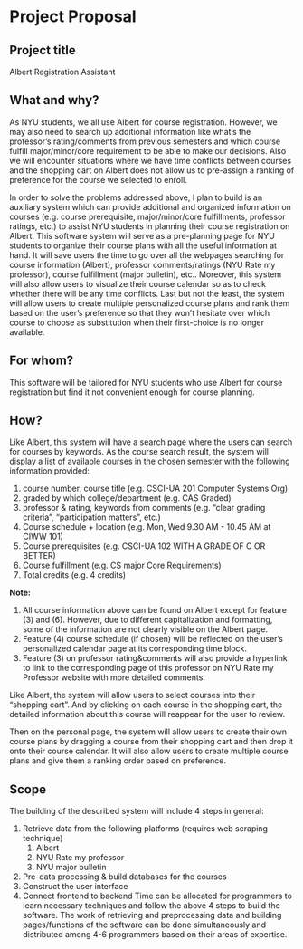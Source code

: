 # Project Proposal

## Project title

Albert Registration Assistant

## What and why?

As NYU students, we all use Albert for course registration. However, we may also need to search up additional information like what’s the professor’s rating/comments from previous semesters and which course fulfill major/minor/core requirement to be able to make our decisions. Also we will encounter situations where we have time conflicts between courses and the shopping cart on Albert does not allow us to pre-assign a ranking of preference for the course we selected to enroll.

In order to solve the problems addressed above, I plan to build is an auxiliary system which can provide additional and organized information on courses (e.g. course prerequisite, major/minor/core fulfillments, professor ratings, etc.) to assist NYU students in planning their course registration on Albert. This software system will serve as a pre-planning page for NYU students to organize their course plans with all the useful information at hand. It will save users the time to go over all the webpages searching for course information (Albert), professor comments/ratings (NYU Rate my professor), course fulfillment (major bulletin), etc.. Moreover, this system will also allow users to visualize their course calendar so as to check whether there will be any time conflicts. Last but not the least, the system will allow users to create multiple personalized course plans and rank them based on the user’s preference so that they won’t hesitate over which course to choose as substitution when their first-choice is no longer available.

## For whom?

This software will be tailored for NYU students who use Albert for course registration but find it not convenient enough for course planning.

## How?

Like Albert, this system will have a search page where the users can search for courses by keywords. As the course search result, the system will display a list of available courses in the chosen semester with the following information provided:
1. course number, course title (e.g. CSCI-UA 201 Computer Systems Org)
2. graded by which college/department (e.g. CAS Graded)
3. professor & rating, keywords from comments (e.g. “clear grading criteria”, “participation matters”, etc.)
4. Course schedule + location (e.g. Mon, Wed 9.30 AM - 10.45 AM at CIWW 101)
5. Course prerequisites (e.g. CSCI-UA 102 WITH A GRADE OF C OR BETTER)
6. Course fulfillment (e.g. CS major Core Requirements)
7. Total credits (e.g. 4 credits)

**Note:**
1. All course information above can be found on Albert except for feature (3) and (6). However, due to different capitalization and formatting, some of the information are not clearly visible on the Albert page.
2. Feature (4) course schedule (if chosen) will be reflected on the user’s personalized calendar page at its corresponding time block.
3. Feature (3) on professor rating&comments will also provide a hyperlink to link to the corresponding page of this professor on NYU Rate my Professor website with more detailed comments.

Like Albert, the system will allow users to select courses into their “shopping cart”. And by clicking on each course in the shopping cart, the detailed information about this course will reappear for the user to review.

Then on the personal page, the system will allow users to create their own course plans by dragging a course from their shopping cart and then drop it onto their course calendar. It will also allow users to create multiple course plans and give them a ranking order based on preference.

## Scope

The building of the described system will include 4 steps in general:
1. Retrieve data from the following platforms (requires web scraping technique)
    1. Albert
    2. NYU Rate my professor
    3. NYU major bulletin
2. Pre-data processing & build databases for the courses
3. Construct the user interface
4. Connect frontend to backend
Time can be allocated for programmers to learn necessary techniques and follow the above 4 steps to build the software.
The work of retrieving and preprocessing data and building pages/functions of the software can be done simultaneously and distributed among 4-6 programmers based on their areas of expertise.